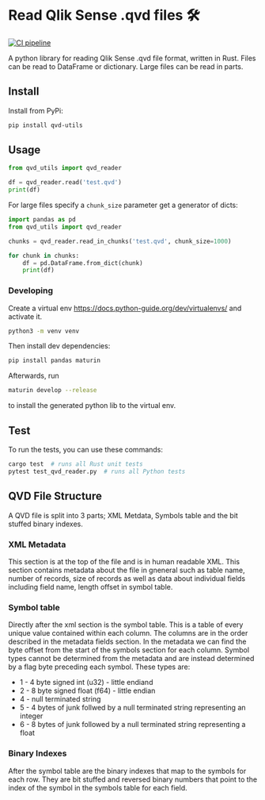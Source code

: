 # Read Qlik Sense .qvd files 🛠
[![CI pipeline](https://github.com/SBentley/qvd-utils/actions/workflows/CI.yml/badge.svg)](https://github.com/SBentley/qvd-utils/actions/workflows/CI.yml)

A python library for reading Qlik Sense .qvd file format, written in Rust.
Files can be read to DataFrame or dictionary. Large files can be read in parts.

## Install

Install from PyPi:

```sh
pip install qvd-utils
```

## Usage

```python
from qvd_utils import qvd_reader

df = qvd_reader.read('test.qvd')
print(df)
```

For large files specify a `chunk_size` parameter get a generator of dicts:

```python
import pandas as pd
from qvd_utils import qvd_reader

chunks = qvd_reader.read_in_chunks('test.qvd', chunk_size=1000)

for chunk in chunks:
    df = pd.DataFrame.from_dict(chunk)
    print(df)
```

### Developing

Create a virtual env https://docs.python-guide.org/dev/virtualenvs/ and activate it.

```sh
python3 -m venv venv
```

Then install dev dependencies:

```sh
pip install pandas maturin
```

Afterwards, run 

```sh
maturin develop --release
```

to install the generated python lib to the virtual env.

## Test

To run the tests, you can use these commands:

```sh
cargo test  # runs all Rust unit tests
pytest test_qvd_reader.py  # runs all Python tests
```

## QVD File Structure

A QVD file is split into 3 parts; XML Metdata, Symbols table and the bit
stuffed binary indexes.

### XML Metadata

This section is at the top of the file and is in human readable XML. This
section contains metadata about the file in gneneral such as table name, number
of records, size of records as well as data about individual fields including
field name, length offset in symbol table.

### Symbol table

Directly after the xml section is the symbol table. This is a table of every
unique value contained within each column. The columns are in the order
described in the metadata fields section. In the metadata we can find the byte
offset from the start of the symbols section for each column. Symbol types
cannot be determined from the metadata and are instead determined by a flag
byte preceding each symbol. These types are:

* 1 - 4 byte signed int (u32) - little endiand
* 2 - 8 byte signed float (f64) - little endian
* 4 - null terminated string
* 5 - 4 bytes of junk follwed by a null terminated string representing an integer
* 6 - 8 bytes of junk followed by a null terminated string representing a float

### Binary Indexes

After the symbol table are the binary indexes that map to the symbols for each
row. They are bit stuffed and reversed binary numbers that point to the index
of the symbol in the symbols table for each field.
